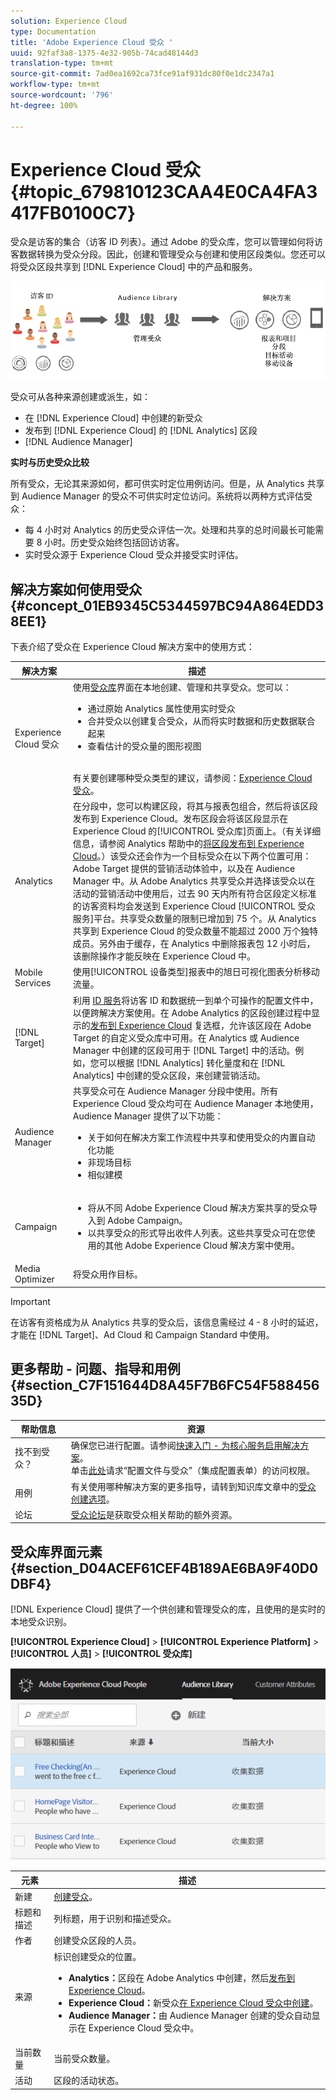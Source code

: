 ```yaml
---
solution: Experience Cloud
type: Documentation
title: 'Adobe Experience Cloud 受众 '
uuid: 92faf3a8-1375-4e32-905b-74cad48144d3
translation-type: tm+mt
source-git-commit: 7ad0ea1692ca73fce91af931dc80f0e1dc2347a1
workflow-type: tm+mt
source-wordcount: '796'
ht-degree: 100%

---
```



# Experience Cloud 受众 {#topic_679810123CAA4E0CA4FA3417FB0100C7}

受众是访客的集合（访客 ID 列表）。通过 Adobe 的受众库，您可以管理如何将访客数据转换为受众分段。因此，创建和管理受众与创建和使用区段类似。您还可以将受众区段共享到 [!DNL Experience Cloud] 中的产品和服务。

![](assets/audiences.png)

受众可从各种来源创建或派生，如：

* 在 [!DNL Experience Cloud] 中创建的新受众
* 发布到 [!DNL Experience Cloud] 的 [!DNL Analytics] 区段
* [!DNL Audience Manager]

**实时与历史受众比较**

所有受众，无论其来源如何，都可供实时定位用例访问。但是，从 Analytics 共享到 Audience Manager 的受众不可供实时定位访问。系统将以两种方式评估受众：

* 每 4 小时对 Analytics 的历史受众评估一次。处理和共享的总时间最长可能需要 8 小时。历史受众始终包括回访访客。
* 实时受众源于 Experience Cloud 受众并接受实时评估。

## 解决方案如何使用受众 {#concept_01EB9345C5344597BC94A864EDD38EE1}

下表介绍了受众在 Experience Cloud 解决方案中的使用方式：

| 解决方案 | 描述 |
|--- |--- |
| Experience Cloud 受众 | 使用[受众库](../audience-library/audience-library.md)界面在本地创建、管理和共享受众。您可以：<ul><li>通过原始 Analytics 属性使用实时受众</li><li>合并受众以创建复合受众，从而将实时数据和历史数据联合起来</li><li>查看估计的受众量的图形视图</li></ul><br>有关要创建哪种受众类型的建议，请参阅：[Experience Cloud 受众](https://helpx.adobe.com/cn/marketing-cloud-core/kb/People/Audience-Creation-Options.html)。 |
| Analytics | 在分段中，您可以构建区段，将其与报表包组合，然后将该区段发布到 Experience Cloud。发布区段会将该区段显示在 Experience Cloud 的[!UICONTROL 受众库]页面上。（有关详细信息，请参阅 Analytics 帮助中的[将区段发布到 Experience Cloud](https://docs.adobe.com/content/help/zh-Hans/analytics/components/segmentation/segmentation-workflow/seg-publish.html)。）该受众还会作为一个目标受众在以下两个位置可用：Adobe Target 提供的营销活动体验中，以及在 Audience Manager 中。从 Adobe Analytics 共享受众并选择该受众以在活动的营销活动中使用后，过去 90 天内所有符合区段定义标准的访客资料均会发送到 Experience Cloud [!UICONTROL 受众服务]平台。共享受众数量的限制已增加到 75 个。从 Analytics 共享到 Experience Cloud 的受众数量不能超过 2000 万个独特成员。另外由于缓存，在 Analytics 中删除报表包 12 小时后，该删除操作才能反映在 Experience Cloud 中。 |
| Mobile Services | 使用[!UICONTROL 设备类型]报表中的旭日可视化图表分析移动流量。 |
| [!DNL Target] | 利用 [ID 服务](https://docs.adobe.com/content/help/zh-Hans/id-service/using/home.html)将访客 ID 和数据统一到单个可操作的配置文件中，以便跨解决方案使用。在 Adobe Analytics 的区段创建过程中显示的[发布到 Experience Cloud](../audience-library/audience-library.md) 复选框，允许该区段在 Adobe Target 的自定义受众库中可用。在 Analytics 或 Audience Manager 中创建的区段可用于 [!DNL Target] 中的活动。例如，您可以根据 [!DNL Analytics] 转化量度和在 [!DNL Analytics] 中创建的受众区段，来创建营销活动。 |
| Audience Manager | 共享受众可在 Audience Manager 分段中使用。所有 Experience Cloud 受众均可在 Audience Manager 本地使用，Audience Manager 提供了以下功能：<ul><li>关于如何在解决方案工作流程中共享和使用受众的内置自动化功能</li><li>非现场目标</li><li>相似建模</li></ul> |
| Campaign | <ul><li>将从不同 Adobe Experience Cloud 解决方案共享的受众导入到 Adobe Campaign。</li><li>以共享受众的形式导出收件人列表。这些共享受众可在您使用的其他 Adobe Experience Cloud 解决方案中使用。</li></ul> |
| Media Optimizer | 将受众用作目标。 |

>[!IMPORTANT]
>
>在访客有资格成为从 Analytics 共享的受众后，该信息需经过 4 - 8 小时的延迟，才能在 [!DNL Target]、Ad Cloud 和 Campaign Standard 中使用。

## 更多帮助 - 问题、指导和用例 {#section_C7F151644D8A45F7B6FC54F58845635D}

| 帮助信息 | 资源 |
|--- |--- |
| 找不到受众？ | 确保您已进行配置。请参阅[快速入门 - 为核心服务启用解决方案](../core-services/core-services.md)。<br>单击[此处](https://www.adobe.com/go/audiences)请求“配置文件与受众”（集成配置表单）的访问权限。 |
| 用例 | 有关使用哪种解决方案的更多指导，请转到知识库文章中的[受众创建选项](https://helpx.adobe.com/marketing-cloud-core/kb/People/Audience-Creation-Options.html)。 |
| 论坛 | [受众论坛](https://forums.adobe.com/community/experience-cloud/platform/core-services/people-service/audiences)是获取受众相关帮助的额外资源。 |

## 受众库界面元素 {#section_D04ACEF61CEF4B189AE6BA9F40D0DBF4}

[!DNL Experience Cloud] 提供了一个供创建和管理受众的库，且使用的是实时的本地受众识别。

**[!UICONTROL Experience Cloud]** > **[!UICONTROL Experience Platform]** > **[!UICONTROL 人员]** > **[!UICONTROL 受众库]**

![](assets/audience_library.png)

| 元素 | 描述 |
|--- |--- |
| 新建 | [创建受众](../audience-library/audience-library.md)。 |
| 标题和描述 | 列标题，用于识别和描述受众。 |
| 作者 | 创建受众区段的人员。 |
| 来源 | 标识创建受众的位置。<ul><li>**Analytics：**&#x200B;区段在 Adobe Analytics 中创建，然后[发布到 Experience Cloud](../audience-library/audience-library.md)。</li><li>**Experience Cloud：**&#x200B;新受众[在 Experience Cloud 受众中创建](../audience-library/audience-library.md)。</li><li>**Audience Manager：**&#x200B;由 Audience Manager 创建的受众自动显示在 Experience Cloud 受众中。</li></ul> |
| 当前数量 | 当前受众数量。 |
| 活动 | 区段的活动状态。 |
